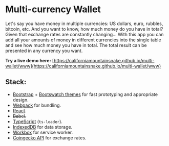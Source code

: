 # Multi-currency Wallet

Let's say you have money in multiple currencies: US dollars, euro, rubbles, bitcoin, etc.
And you want to know, how much money do you have in total? Given that exchange rates are constantly changing...
With this app you can add all your amounts of money in different currencies into the single table
and see how much money you have in total.
The total result can be presented in any currency you want.

**Try a live demo here:**
[https://californiamountainsnake.github.io/multi-wallet/www](https://californiamountainsnake.github.io/multi-wallet/www)

## Stack:
- [Bootstrap](https://getbootstrap.com) + [Bootswatch themes](https://bootswatch.com) for fast prototyping and appropriate design.
- [Webpack](https://webpack.js.org/) for bundling.
- [React](https://reactjs.org/).
- ~~Babel.~~
- [TypeScript](https://www.typescriptlang.org/) (`ts-loader`).
- [IndexedDB](https://www.w3.org/TR/IndexedDB/) for data storage.
- [Workbox](https://developer.chrome.com/docs/workbox/service-worker-overview/) for service worker.
- [Coingecko API](https://www.coingecko.com/ru/api/documentation) for exchange rates.
